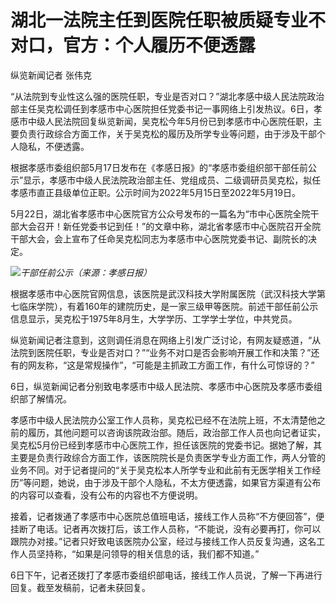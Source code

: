 

# 湖北一法院主任到医院任职被质疑专业不对口，官方：个人履历不便透露

纵览新闻记者 张伟克

“从法院到专业性这么强的医院任职，专业是否对口？”湖北孝感中级人民法院政治部主任吴克松调任到孝感市中心医院担任党委书记一事网络上引发热议。6日，孝感市中级人民法院回复纵览新闻，吴克松今年5月份已到孝感市中心医院任职，主要负责行政综合方面工作，关于吴克松的履历及所学专业等问题，由于涉及干部个人隐私，不便透露。

根据孝感市委组织部5月17日发布在《孝感日报》的“孝感市委组织部干部任前公示”显示，孝感市中级人民法院政治部主任、党组成员、二级调研员吴克松，拟任孝感市直正县级单位正职。公示时间为2022年5月15日至2022年5月19日。

5月22日，湖北省孝感市中心医院官方公众号发布的一篇名为“市中心医院全院干部大会召开！新任党委书记到任！”的文章中称，湖北省孝感市中心医院召开全院干部大会，会上宣布了任命吴克松同志为孝感市中心医院党委书记、副院长的决定。

![](https://inews.gtimg.com/om_bt/O1Yzvl_vJ-E4xRsg4Tic-0-ivX3N4WirXvPcebjp98sCYAA/1000)_干部任前公示（来源：孝感日报）_

根据孝感市中心医院官网信息，该医院是武汉科技大学附属医院（武汉科技大学第七临床学院），有着160年的建院历史，是一家三级甲等医院。前述干部任前公示信息显示，吴克松于1975年8月生，大学学历、工学学士学位，中共党员。

纵览新闻记者注意到，这则调任消息在网络上引发广泛讨论，有网友疑惑道，“从法院到医院任职，专业是否对口？”“业务不对口是否会影响开展工作和决策？”还有的网友称，“这是常规操作”，“可能是主抓政工方面工作，有什么可惊讶的？”

6日，纵览新闻记者分别致电孝感市中级人民法院、孝感市中心医院及孝感市委组织部了解情况。

孝感市中级人民法院办公室工作人员称，吴克松已经不在法院上班，不太清楚他之前的履历，其他问题可以咨询该院政治部。随后，政治部工作人员也向记者证实，吴克松5月份已经到孝感市中心医院工作，担任该医院的党委书记。据她了解，其主要是负责行政综合方面工作，该医院院长是负责医学专业方面工作，两人分管的业务不同。对于记者提问的“关于吴克松本人所学专业和此前有无医学相关工作经历”等问题，她说，由于涉及干部个人隐私，不太方便透露，如果官方渠道有公布的内容可以查看，没有公布的内容也不方便说明。

接着，记者拨通了孝感市中心医院总值班电话，接线工作人员称“不方便回答”，便挂断了电话。记者再次拨打后，该工作人员称，“不能说，没有必要再打，你可以跟院办对接。”记者只好致电该医院办公室，经过与接线工作人员反复沟通，这名工作人员坚持称，“如果是问领导的相关信息的话，我们都不知道。”

6日下午，记者还拨打了孝感市委组织部电话，接线工作人员说，了解一下再进行回复。截至发稿前，记者未获回复。

